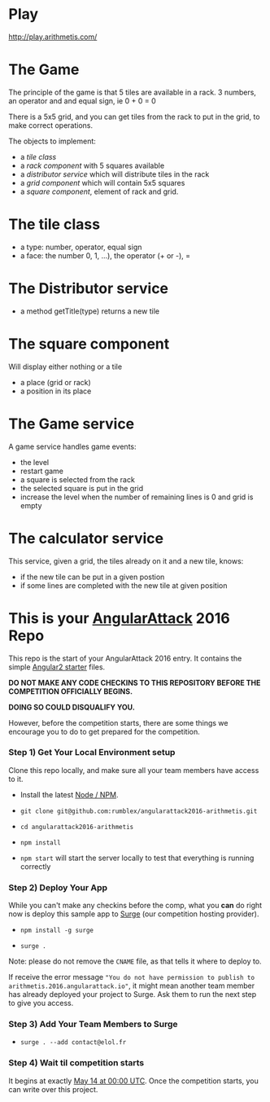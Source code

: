 # Play

http://play.arithmetis.com/

# The Game

The principle of the game is that 5 tiles are available in a rack. 3 numbers, an operator and and equal sign, ie 0 + 0 = 0

There is a 5x5 grid, and you can get tiles from the rack to put in the grid, to make correct operations.

The objects to implement:

 - a *tile class*
 - a *rack component* with 5 squares available
 - a *distributor service* which will distribute tiles in the rack 
 - a *grid component* which will contain 5x5 squares
 - a *square component*, element of rack and grid.

# The tile class

 - a type: number, operator, equal sign
 - a face: the number 0, 1, ...), the operator (+ or -), =

# The Distributor service 

 - a method getTitle(type) returns a new tile 
 
# The square component 

 Will display either nothing or a tile

 - a place (grid or rack)
 - a position in its place

# The Game service

A game service handles game events:

 - the level
 - restart game
 - a square is selected from the rack
 - the selected square is put in the grid
 - increase the level when the number of remaining lines is 0 and grid is empty
 
# The calculator service

 This service, given a grid, the tiles already on it and a new tile, knows:
  
 - if the new tile can be put in a given postion
 - if some lines are completed with the new tile at given position

# This is your [AngularAttack](https://www.angularattack.com) 2016 Repo

This repo is the start of your AngularAttack 2016 entry. It contains the simple [Angular2 starter](https://angular.io/docs/ts/latest/quickstart.html) files.

**DO NOT MAKE ANY CODE CHECKINS TO THIS REPOSITORY BEFORE THE COMPETITION OFFICIALLY BEGINS.**

**DOING SO COULD DISQUALIFY YOU.**


However, before the competition starts, there are some things we encourage you to do to get prepared for the competition.


### Step 1) Get Your Local Environment setup

Clone this repo locally, and make sure all your team members have access to it.

* Install the latest [Node / NPM](https://nodejs.org).

* `git clone git@github.com:rumblex/angularattack2016-arithmetis.git`

* `cd angularattack2016-arithmetis`

* `npm install`

* `npm start` will start the server locally to test that everything is running correctly


### Step 2) Deploy Your App

While you can't make any checkins before the comp, what you **can** do right now is deploy this sample app to [Surge](https://surge.sh) (our competition hosting provider).

* `npm install -g surge`

* `surge .`

Note: please do not remove the `CNAME` file, as that tells it where to deploy to.

If receive the error message `"You do not have permission to publish to arithmetis.2016.angularattack.io"`, it might mean another team member has already deployed your project to Surge. Ask them to run the next step to give you access.

### Step 3) Add Your Team Members to Surge

* `surge . --add contact@elol.fr`


### Step 4) Wait til competition starts

It begins at exactly [May 14 at 00:00 UTC](https://www.wolframalpha.com/input/?i=May+14,+2016+0:00+UTC). Once the competition starts,   you can write over this project.

